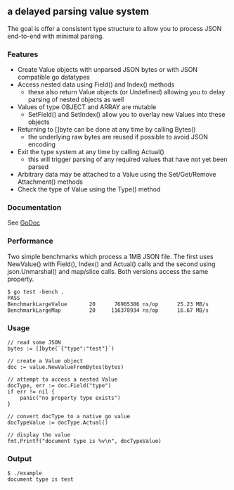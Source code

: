 ## a delayed parsing value system

The goal is offer a consistent type structure to allow you to process JSON end-to-end with minimal parsing.

### Features

* Create Value objects with unparsed JSON bytes or with JSON compatible go datatypes
* Access nested data using Field() and Index() methods
    * these also return Value objects (or Undefined) allowing you to delay parsing of nested objects as well
* Values of type OBJECT and ARRAY are mutable
    * SetField() and SetIndex() allow you to overlay new Values into these objects
* Returning to []byte can be done at any time by calling Bytes()
    * the underlying raw bytes are reused if possible to avoid JSON encoding
* Exit the type system at any time by calling Actual()
    * this will trigger parsing of any required values that have not yet been parsed
* Arbitrary data may be attached to a Value using the Set/Get/Remove Attachment() methods
* Check the type of Value using the Type() method

### Documentation

See [GoDoc](http://godoc.org/github.com/couchbase/query)

### Performance

Two simple benchmarks which process a 1MB JSON file.  The first uses NewValue() with Field(), Index() and Actual() calls and the second using json.Unmarshal() and map/slice calls.  Both versions access the same property.

    $ go test -bench .
    PASS
    BenchmarkLargeValue	      20	  76905386 ns/op	  25.23 MB/s
    BenchmarkLargeMap	      20	 116378934 ns/op	  16.67 MB/s

### Usage

	// read some JSON
	bytes := []byte(`{"type":"test"}`)

	// create a Value object
	doc := value.NewValueFromBytes(bytes)

	// attempt to access a nested Value
	docType, err := doc.Field("type")
	if err != nil {
		panic("no property type exists")
	}

	// convert docType to a native go value
	docTypeValue := docType.Actual()

	// display the value
	fmt.Printf("document type is %v\n", docTypeValue)

### Output

    $ ./example
    document type is test
